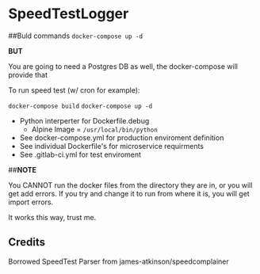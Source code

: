 # SpeedTestLogger
##Buld commands
`docker-compose up -d`

**BUT**

You are going to need a Postgres DB as well, the docker-compose will provide that

To run speed test (w/ cron for example):

`docker-compose build`
`docker-compose up -d`


* Python interperter for Dockerfile.debug 
  * Alpine Image = `/usr/local/bin/python`
* See docker-compose.yml for production enviroment definition
* See individual Dockerfile's for microservice requirments
* See .gitlab-ci.yml for test enviroment

##**NOTE**

You CANNOT run the docker files from the directory they are in, or you will get add errors. If you try and change it to run from where it is, you will get import errors.

It works this way, trust me.

## Credits
Borrowed SpeedTest Parser from james-atkinson/speedcomplainer